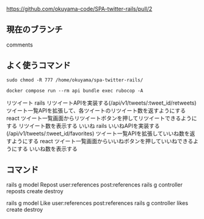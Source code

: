 https://github.com/okuyama-code/SPA-twitter-rails/pull/2

## 現在のブランチ
comments

## よく使うコマンド

```
sudo chmod -R 777 /home/okuyama/spa-twitter-rails/
```

```
docker compose run --rm api bundle exec rubocop -A
```

リツイート
rails
リツイートAPIを実装する(/api/v1/tweets/:tweet_id/retweets)
ツイート一覧APIを拡張して、各ツイートのリツイート数を返すようにする
react
ツイート一覧画面からリツイートボタンを押してリツイートできるようにする
リツイート数を表示する
いいね
rails
いいねAPIを実装する(/api/v1/tweets/:tweet_id/favorites)
ツイート一覧APIを拡張していいね数を返すようにする
react
ツイート一覧画面からいいねボタンを押していいねできるようにする
いいね数を表示する

## コマンド
rails g model Repost user:references post:references
rails g controller reposts create destroy

rails g model Like user:references post:references
rails g controller likes create destroy
